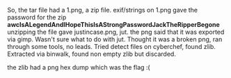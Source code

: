 So, the tar file had a 1.png, a zip file.
exif/strings on 1.png gave the password for the zip **awcIsALegendAndIHopeThisIsAStrongPasswordJackTheRipperBegone**  
unzipping the file gave justincase.png, jut. the png said that it was exported via gimp. Wasn't sure what to do with jut. Thought it was a broken png, ran through some tools, no leads. Tried detect files on cyberchef, found zlib. Extracted via binwalk, found non empty zlib but discarded.

the zlib had a png hex dump which was the flag :(

